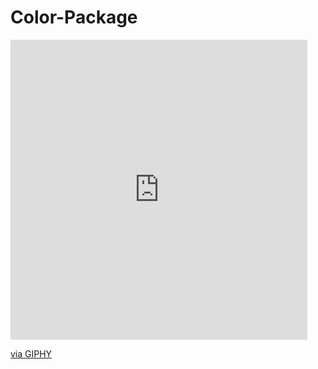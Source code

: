 # Color-Package
<iframe src="https://giphy.com/embed/3oEduLsDDy5R2e7UJi" width="475" height="480" frameBorder="0" class="giphy-embed" allowFullScreen></iframe><p><a href="https://giphy.com/gifs/haha-infinity-spiral-3oEduLsDDy5R2e7UJi">via GIPHY</a></p>
